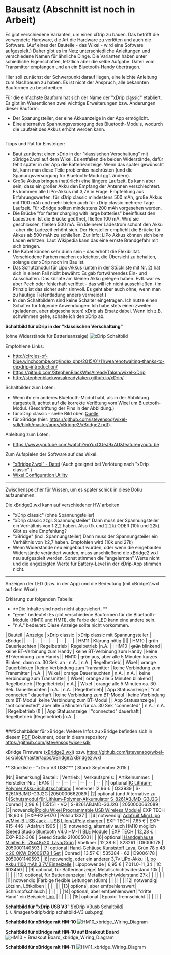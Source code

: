 # Bausatz (Abschnitt ist noch in Arbeit)
Es gibt verschiedene Varianten, um einen xDrip zu bauen. Das betrifft die verwendete Hardware, die Art die Hardware zu verlöten und auch die Software. (Auf eines der Bauteile - das Wixel - wird eine Software aufgespielt.) 
Daher gibt es im Netz unterschiedliche Anleitungen und verschiedene Namen für ähnliche Dinge.
Die Varianten haben unter schiedliche Eigenschaften, letztlich aber die selbe Aufgabe: Daten vom Transmitter empfangen und an ein Bluetooth-Handy übertragen.

Hier soll zunächst der Schwerpunkt darauf liegen, eine leichte Anleitung zum Nachbauen zu haben. Es ist nicht der Anspruch, alle bekannten Bauformen zu beschreiben. 

Für die einfachste Bauform hat sich der Name der "xDrip classic" etabliert. Es gibt im Wesentlichen zwei wichtige Erweiterungen bzw. Änderungen dieser Bauform:
* Der Spanungsteiler, der eine Akkuanzeige in der App ermöglicht.
* Eine alternative Spannungsversorgung des Bluetooth-Moduls, wodurch die Laufzeit des Akkus erhöht werden kann.


## 
Tipps und Rat für Einsteiger: 
* Baut zunächst einen xDrip in der "klassischen Verschaltung" mit xBridge2.wxl auf dem Wixel. Es entfallen die beiden Widerstände, dafür fehlt später in der App die Batterieanzeige. Wenn das später gewünscht ist, kann man diese Teile problemlos nachrüsten (und die Spanungsversorgung für Bluetooth-Modul ggf. ändern).
* Große Akkus bringen (natürlich) eine längere Laufzeit. Es kann aber sein, dass ein großer Akku den Empfang der Antennen verschlechtert. Es kommen alle LiPo-Akkus mit 3,7V in Frage. Empfehlung aus Erfahrungswerten: für xDrip classic mindestens 500 mAh, große Akkus mit 1100 mAh und mehr bieten auch für xDrip classic mehrere Tage Laufzeit. Für xBridge sollten mindestens 200 mAh vorgesehen werden. 
* Die Brücke "for faster charging with large batteries" beeinflusst den Ladestrom. Ist die Brücke geöffnet, fließen 100 mA. Wird sie geschlossen, fließen 500 mA. Ein kleinerer Ladestrom schont den Akku - aber die Ladezeit erhöht sich. Der Hersteller empfiehlt die Brücke für Akkus ab 500 mAh zu schließen. Zur Info: LiPo Akkus können sich beim Laden erhitzen. Laut Wikipedia kann das eine ernste Brandgefahr mit sich bringen.
* Die Kabel können sehr dünn sein - das erhöht die Flexibilität. Verschiedene Farben machen es leichter, die Übersicht zu behalten, solange der xDrip noch im Bau ist. 
* Das Schutzmodul für Lipo-Akkus (unten in der Stückliste mit Nr. 2) hat sich in einem Fall nicht bewährt: Es gab fortwährendes Ein- und Ausschalten. Das könnte am kleinen Akku gelegen haben. Evtl. war es aber Pech oder fehlerhaft verlötet - das will ich nicht ausschließen. (Im Prinzip ist das sicher sehr sinnvoll. Es geht aber auch ohne, wenn man zu häufige Tiefentladung anders vermeidet.)
* In den Schaltbildern sind keine Schalter eingetragen. Ich nutze einen Schalter für folgende Anwendungen: Ich habe stets einen zweiten (geladenen, aber abgeschalteten) xDrip als Ersatz dabei. Wenn ich z.B. schwimmen gehe, schalte ich den xDrip ab.

**Schaltbild für xDrip in der "klassischen Verschaltung"**

(ohne Widerstände für Batterieanzeige)
![xDrip Schaltbild](../../images/xdrip/schaltbild.png)


Empfohlene Links:
* http://circles-of-blue.winchcombe.org/index.php/2015/01/11/wearenotwaiting-thanks-to-dexdrip-introduction/
* https://github.com/StephenBlackWasAlreadyTaken/wixel-xDrip
* http://stephenblackwasalreadytaken.github.io/xDrip/


Schaltbilder zum Löten:
* Wenn ihr ein anderes Bluetooth-Modul habt, als in der Abbildung dargestellt, achtet auf die korrekte Verlötung vom Wixel um Bluetooth-Modul. (Beschriftung der Pins in der Abbildung.)
* für xDrip classic - siehe Bild oben [Quelle](https://github.com/StephenBlackWasAlreadyTaken/xDrip/blob/gh-pages/hardware_setup.md)
* für xBridge (hier: https://github.com/jstevensog/wixel-sdk/blob/master/apps/xBridge2/xBridge2.pdf). 

Anleitung zum Löten:
* https://www.youtube.com/watch?v=YuxCUeJ9xAU&feature=youtu.be

Zum Aufspielen der Software auf das Wixel:
* ["xBridge2.wxl" - Datei](https://github.com/jstevensog/wixel-.../apps/xBridge2) (Auch geeignet bei Verlötung nach "xDrip classic".)
* [Wixel Configuration Utility](https://www.pololu.com/product/1337/resources)
 
---
Zwischenspeicher für Wissen, um es später schick in diese Doku aufzunehmen:

Die xBridge2.wxl kann auf verschiedener HW arbeiten
* "xDrip classic" (ohne Spannungsteiler)
* "xDrip classic zzgl. Spannungsteiler" Dann muss der Spannungsteiler ein Verhältnis von 1:2,2 haben. Also (1k und 2.2k) ODER (10k und 22k). Gibt es eine Empfehlung?
* "xBridge" (incl. Spannungsteiler) Dann muss der Spannungsteiler ein Verhältnis von 1:2,7 haben. Empfohlen wird (10k und 27k) 
* Wenn Widerstände neu eingebaut wurden, oder wenn die eingebauten Widerstände verändert wurden, muss anschließend die xBridge2.wxl neu aufgespielt werden. Sonst stimmen die "angelernten" Werte nicht und die angezeigten Werte für Battery-Level in der xDrip-App stimmen nicht. 



---
Anzeigen der LED (bzw. in der App) und die Bedeutung (mit xBridge2.wxl auf dem Wixel)

Erklärung zur folgenden Tabelle:
* **Die Inhalte sind noch nicht abgesichert. **
* "~~grün~~" bedeutet: Es gibt verschiedene Bauformen für die Bluetooth-Module (HM10 und HM11), die Farbe der LED kann eine andere sein.
* "n.A." bedeutet: Diese Anzeige sollte nicht vorkommen.

| Bauteil | Anzeige | xDrip classic | xDrip classic mit Spannungsteiler | xBridge|
| -- | -- | -- | -- | -- | -- |
| HM11 | Klärung nötig ||||
| HM10 | ~~grün~~ Dauerleuchten | Regelbetrieb | Regelbetrieb |n.A. |
| HM10 | ~~grün~~ blinkend | keine BT-Verbinung zum Handy | keine BT-Verbinung zum Handy | keine BT-Verbinung zum Handy|
| HM10 | ~~grün~~ aus, aber alle 5 Minuten kurzes Blinken, dann ca. 30 Sek. an | n.A. | n.A. | Regelbetrieb|
| Wixel | orange Dauerblinken | keine Verbindung zum Transmitter | keine Verbindung zum Transmitter | n.A. |
| Wixel | orange Dauerleuchten | n.A. | n.A. | keine Verbindung zum Transmitter|
| Wixel | orange alle 5 Minuten blinkend | Regelbetrieb | Regelbetrieb | n.A.|
| Wixel | orange alle 5 Minuten ca. 30 Sek. Dauerleuchten | n.A. | n.A. | Regelbetrieb| 
| App Statusanzeige | "not connected" dauerhaft | keine Verbindung zum BT-Modul | keine Verbindung zum BT-Modul |keine Verbindung zum BT-Modul |
| App Statusanzeige | "not connected", aber alle 5 Minuten für ca. 30 Sek "connected" | n.A. | n.A. | Regelbetrieb (!) |
| App Statusanzeige | "connected" dauerhaft | Regelbetrieb |Regelbetrieb |n.A. |

## 

###Schaltbilder für xBridge:
Weitere Infos zu xBridge befinden sich in diesem [PDF](https://github.com/jstevensog/wixel-sdk/raw/master/apps/xBridge2/xBridge2.pdf) Dokument, oder in diesm repository https://github.com/jstevensog/wixel-sdk

xBridge Firmware [(xBridge2.wxl](https://github.com/jstevensog/wixel-sdk/raw/master/apps/xBridge2/xBridge2.wxl)) bzw. https://github.com/jstevensog/wixel-sdk/blob/master/apps/xBridge2/xBridge2.wxl

** Stückliste - "xDrip V3 USB"** ( Stand: September 2015 )




|Nr.| Bemerkung| Bauteil: | Vertrieb: | Verkaufspreis: | Artikelnummer: | Hersteller-Nr.: | EAN: |
| -- | -- | -- | -- | -- | -- |
|1| optional|[IC Lithium-Polymer Akku-Schutzschaltung](http://www.voelkner.de/products/128243/IC-Lithium-Polymer-Akku-Schutzschaltung.html) | Voelkner |2,96 € | Q33939 | S-8261ABJMD-G3J2G |2050000662089 |
|2| optional (und Alternative zu 1)|[Schutzmodul für Lithium-Polymer-Akkumulator S-8261ABJMD-G3J2G](https://www.conrad.de/de/schutzmodul-fuer-lithium-polymer-akkumulator-s-8261abjmd-g3j2g-gehaeuseart-aufgebaute-platine-ausfuehrung-schutzmodul-fuer-lithium-polymer-akkumulator-155151.html?ref=searchDetail) | Conrad | 2,96 € | 155151 - VQ | S-8261ABJMD-G3J2G | 2050000662089 |
|3| notwendig|[Pololu Wixel Programmable USB Wireless Module](http://www.exp-tech.de/pololu-wixel-programmable-usb-wireless-module)| EXP TECH | 18,60 € | EXP-R25-070 | Pololu  1337 |  |
|4| notwendig| [Adafruit Mini Lipo w/Mini-B USB Jack - USB LiIon/LiPoly charger](http://www.exp-tech.de/adafruit-mini-lipo-w-mini-b-usb-jack-usb-liion-lipoly-charger) | EXP TECH | 7,65 € | EXP-R15-446 | Adafruit  1905 |  |
|5| notwendig, alternativ auch HM10 möglich |[Seeed Studio Bluetooth V4.0 HM-11 BLE Module](http://www.exp-tech.de/seeed-studio-bluetooth-v4-0-hm-11-ble-module) | EXP TECH | 12,28 € | EXP-R02-308 | Seeed Studio  210005001 |  |
|6| optional|[ Handgehäuse Minitec El, 78x48x20, Lava/Grün](http://www.voelkner.de/products/213275/Minitec-El-78x48x20-Lava-Gruen.html) | Voelkner | 12,38 € | S23261 | D9006178 | 2050001140593 |
|7| optional |[Hand-Gehäuse Kunststoff Lava, Grün 78 x 48 x 20 OKW D9006178 1 Set](https://www.conrad.de/de/hand-gehaeuse-78-x-48-x-20-kunststoff-lava-gruen-okw-minitec-d9006178-1-set-535384.html?ref=searchDetail) | Conrad | 13,57 € | 535384 - 62 | D9006178 | 2050001140593 |
|8| notwendig, oder ein anderer 3,7v LiPo-Akku | [Lipo Akku 1100 mAh 3,7V Einzelzelle](http://shop.lipopower.de/1100-mAh-37V-Einzelzelle-1C-34mm-breit)  | Lipopower.de | 6,95 € | 7.011.0-11_34 | 1C 603450 |  |
|9| optional, für Batterieanzeige| Metallschichtwiderstand 10k |  |  |  |  |  |
|10| optional, für Batterieanzeige| Metallschichtwiderstand 27k |  |  |  |  |  |
|11| notwendig |Farbige flexible Leitungen (dünn) |  |  |  |  |  |
|12| notwendig| Lötzinn, Lötkolben |  |  |  |  |  |
|13| optional, aber emfpehlenswert| Schrumpfschlauch |  |  |  |  |  |
|14| optional, aber emfpehlenswert| "dritte Hand" ein Beispiel: [Link](http://www.amazon.de/Silverline-633830-Dritte-Hand-Lupe/dp/B000O3RJFC/ref=sr_1_4?ie=UTF8&qid=1453657700&sr=8-4&keywords=dritte+hand) |  |  |  |  |  |
|15| optional | Epoxid Trennschicht |  |  |  |  |  |


**Schaltbild für "xDrip USB V3"**
![xDrip V3usb Schaltbild](../../images/xdrip/xdrip schaltbild-V3 usb.png)

**Schaltbild für xBridge mit HM-10**
![HM10_xbridge_Wiring_Diagram](../../images/xdrip/HM10_xbridge_Wiring_Diagram.png)

**Schaltbild für xBridge mit HM-10 auf Breakout Board**
![HM10 + Breakout Board_xbridge_Wiring_Diagram](../../images/xdrip/HM10_Breakout_Board_xbridge_Wiring_Diagram.png)

**Schaltbild für xBridge mit HM-11**
![HM11_xbridge_Wiring_Diagram](../../images/xdrip/HM11_xbridge_Wiring_Diagram.png)
